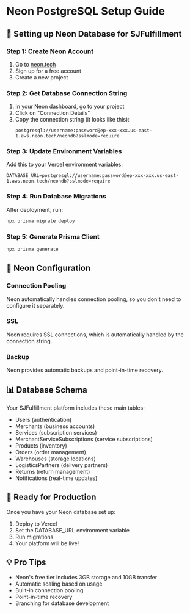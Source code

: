 # Neon PostgreSQL Setup Guide

## 🐘 Setting up Neon Database for SJFulfillment

### Step 1: Create Neon Account
1. Go to [neon.tech](https://neon.tech)
2. Sign up for a free account
3. Create a new project

### Step 2: Get Database Connection String
1. In your Neon dashboard, go to your project
2. Click on "Connection Details"
3. Copy the connection string (it looks like this):
   ```
   postgresql://username:password@ep-xxx-xxx.us-east-1.aws.neon.tech/neondb?sslmode=require
   ```

### Step 3: Update Environment Variables
Add this to your Vercel environment variables:
```
DATABASE_URL=postgresql://username:password@ep-xxx-xxx.us-east-1.aws.neon.tech/neondb?sslmode=require
```

### Step 4: Run Database Migrations
After deployment, run:
```bash
npx prisma migrate deploy
```

### Step 5: Generate Prisma Client
```bash
npx prisma generate
```

## 🔧 Neon Configuration

### Connection Pooling
Neon automatically handles connection pooling, so you don't need to configure it separately.

### SSL
Neon requires SSL connections, which is automatically handled by the connection string.

### Backup
Neon provides automatic backups and point-in-time recovery.

## 📊 Database Schema
Your SJFulfillment platform includes these main tables:
- Users (authentication)
- Merchants (business accounts)
- Services (subscription services)
- MerchantServiceSubscriptions (service subscriptions)
- Products (inventory)
- Orders (order management)
- Warehouses (storage locations)
- LogisticsPartners (delivery partners)
- Returns (return management)
- Notifications (real-time updates)

## 🚀 Ready for Production
Once you have your Neon database set up:
1. Deploy to Vercel
2. Set the DATABASE_URL environment variable
3. Run migrations
4. Your platform will be live!

## 💡 Pro Tips
- Neon's free tier includes 3GB storage and 10GB transfer
- Automatic scaling based on usage
- Built-in connection pooling
- Point-in-time recovery
- Branching for database development
